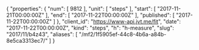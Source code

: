 {
  "properties": {
    "num": [
      9812
    ],
    "unit": [
      "steps"
    ],
    "start": [
      "2017-11-21T00:00:00Z"
    ],
    "end": [
      "2017-11-22T00:00:00Z"
    ],
    "published": [
      "2017-11-22T00:00:00Z"
    ]
  },
  "client_id": "https://www-api.jvt.me/fit",
  "date": "2017-11-22T00:00:00Z",
  "kind": "steps",
  "h": "h-measure",
  "slug": "2017/11/b4z43",
  "aliases": [
    "/mf2/1f5905ef-44c8-4b6a-a84b-8e5ca3313ec7/"
  ]
}
